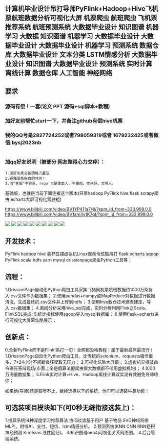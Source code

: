 ## 计算机毕业设计吊打导师PyFlink+Hadoop+Hive飞机票航班数据分析可视化大屏 机票爬虫 航班爬虫 飞机票推荐系统 航班预测系统 大数据毕业设计 知识图谱 机器学习 大数据 知识图谱 机器学习 大数据毕业设计 大数据毕业设计 大数据毕业设计 机器学习 预测系统 数据仓库 大数据毕业设计 文本分类 LSTM情感分析 大数据毕业设计 知识图谱 大数据毕业设计 预测系统 实时计算 离线计算 数据仓库 人工智能 神经网络

## 要求
### 源码有偿！一套(论文 PPT 源码+sql脚本+教程)

### 
### 加好友前帮忙start一下，并备注github有偿hive机票
### 我的QQ号是2827724252或者798059319或者 1679232425或者微信:bysj2023nb

# 

### 加qq好友说明（被部分 网友整得心力交瘁）：
    1.加好友务必按照格式备注
    2.避免浪费各自的时间！
    3.当“客服”不容易，repo 主是体面人，不爆粗，性格好，文明人。

基础版，也就是当前下面连接这个版本(只带hadoop PyFlink hive flask scrapy爬虫 echarts大屏可视化驾驶舱)

https://www.bilibili.com/video/BV1YP411a7Hi/?spm_id_from=333.999.0.0
https://www.bilibili.com/video/BV1am4y1K7qt/?spm_id_from=333.999.0.0

![](1.png)
![](2.png)
![](3.png)
![](4.png)
![](5.png)
![](6.png)
![](7.png)
![](8.png)
![](9.png)
![](10.png)

## 开发技术：
PyFlink hadoop hive 装杯显摆虚拟机Linux敲命令炫酷吊打 flask echarts sqoop PyFlink scala hdfs yarn mysql drissionpage爬虫Python工具等；

## 流程： 

1.DrissionPage自动化Python爬虫工具采集飞猪网机票航班数据约1000万条存入.csv文件作为数据集；
2.使用pandas+numpy或MapReduce对数据进行数据清洗，生成最终的.csv文件并上传到hdfs；
3.使用hive数仓技术建表建库，导入.csv数据集；
4.离线分析采用hive_sql完成，实时分析利用Flink之Scala、FlinkSQL完成;
5.统计指标使用sqoop导入mysql数据库；
6.使用flask+echarts进行可视化大屏幕炫酷展示；


## 创新点：
0.全新PyFlink而不是Flink!吊打一切！全网都没啥教程！属于最新最屌最流行！
1.DrissionPage自动化Python爬虫工具，比传统的selenium、requests强悍很多，7*24小时不间断疯狂爬取无压力；
2.可视化炫酷大屏幕；
3.虚拟机显摆敲命令碾压答辩现场(市面上全是假算法假爬虫假大数据都不带用虚拟机的)；
4.1000万海量数据集；
5.Flink实时计算+Hive、Hadoop离线计算双实现有效避免导师喷你；

如果他(导师)还是狂喷不止，继续选择以下的系统，他们可以选装牛鼻功能！

## 可选装项目模块如下(可0秒无缝衔接选装上)：
1.推荐系统(4种深度学习推荐算法 协同过滤基于用户 基于物品 SVD神经网络 MLP)。附带AI、支付、短信、lstm情感分析。
2.预测系统(KNN CNN RNN卷积神经预测 K-means 线性回归)。
3.知识图谱neo4j可视化关系网络图。
4.后台管理系统。



















